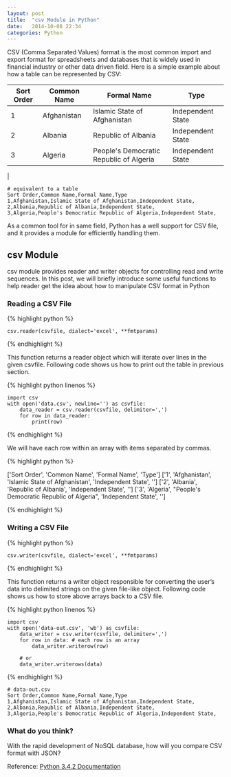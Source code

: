 ```yaml
---
layout:	post
title:	"csv Module in Python"
date:	2014-10-08 22:34
categories:	Python
---
```


CSV (Comma Separated Values) format is the most common import and export format for spreadsheets and databases that is widely used in financial industry or other data driven field. Here is a simple example about how a table can be represented by CSV:

| Sort Order | Common Name | Formal Name                             | Type              |
|------------|-------------|-----------------------------------------|-------------------|
| 1          | Afghanistan | Islamic State of Afghanistan            | Independent State |
| 2          | Albania     | Republic of Albania                     | Independent State |
| 3          | Algeria     | People's Democratic Republic of Algeria | Independent State |
|

	# equivalent to a table
	Sort Order,Common Name,Formal Name,Type  
	1,Afghanistan,Islamic State of Afghanistan,Independent State,  
	2,Albania,Republic of Albania,Independent State,  
	3,Algeria,People's Democratic Republic of Algeria,Independent State,

As a common tool for in same field, Python has a well support for CSV file, and it provides a module for efficiently handling them.

csv Module
----
csv module provides reader and writer objects for controlling read and write sequences. In this post, we will briefly introduce some useful functions to help reader get the idea about how to manipulate CSV format in Python

### Reading a CSV File
{% highlight python %}

	csv.reader(csvfile, dialect='excel', **fmtparams)

{% endhighlight %}

This function returns a reader object which will iterate over lines in the given csvfile. Following code shows us how to print out the table in previous section.

{% highlight python linenos %}

	import csv
	with open('data.csv', newline='') as csvfile:
		data_reader = csv.reader(csvfile, delimiter=',')
		for row in data_reader:
			print(row)

{% endhighlight %}

We will have each row within an array with items separated by commas.

{% highlight python %}

['Sort Order', 'Common Name', 'Formal Name', 'Type']
['1', 'Afghanistan', 'Islamic State of Afghanistan', 'Independent State', '']
['2', 'Albania', 'Republic of Albania', 'Independent State', '']
['3', 'Algeria', "People's Democratic Republic of Algeria", 'Independent State', '']

{% endhighlight %}

### Writing a CSV File
{% highlight python %}

	csv.writer(csvfile, dialect='excel', **fmtparams)

{% endhighlight %}

This function returns a writer object responsible for converting the user’s data into delimited strings on the given file-like object. Following code shows us how to store above arrays back to a CSV file.

{% highlight python linenos %}

	import csv
	with open('data-out.csv', 'wb') as csvfile:
		data_writer = csv.writer(csvfile, delimiter=',')
		for row in data: # each row is an array
			data_writer.writerow(row)

		# or
		data_writer.writerows(data)

{% endhighlight %}

	# data-out.csv
	Sort Order,Common Name,Formal Name,Type
	1,Afghanistan,Islamic State of Afghanistan,Independent State,
	2,Albania,Republic of Albania,Independent State,
	3,Algeria,People's Democratic Republic of Algeria,Independent State,

### What do you think?
With the rapid development of NoSQL database, how will you compare CSV format with JSON?

Reference: [Python 3.4.2 Documentation](https://docs.python.org/3.4/library/csv.html)